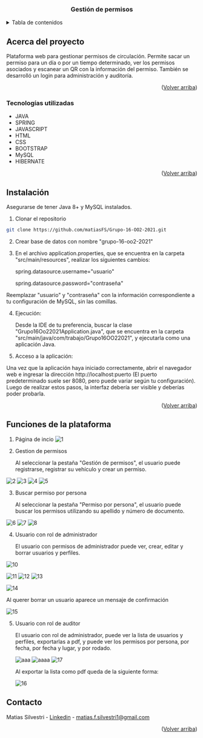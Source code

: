 <a id="readme-top"></a>
<br />
<div align="center">
<h3 align="center">Gestión de permisos</h3>

</div>



<!-- TABLA DE CONTENIDOS -->
<details>
  <summary>Tabla de contenidos</summary>
  <ol>
    <li>
      <a href="#acerca-del-proyecto">Acerca del proyecto</a>
      <ul>
        <li><a href="#tecnologías-utilizadas">Tecnologías utilizadas</a></li>
      </ul>
    </li>
    <li><a href="#instalación">Instalación</a></li>
    <li><a href="#funciones-de-la-plataforma">Funciones de la plataforma</a></li>
    
   </ol>
</details>



<!-- ABOUT THE PROJECT -->
## Acerca del proyecto

Plataforma web para gestionar permisos de circulación. Permite sacar un permiso para un día o por un tiempo determinado, ver los permisos asociados y escanear un QR con la información del permiso. También se desarrolló un login para administración y auditoría.
<p align="right">(<a href="#readme-top">Volver arriba</a>)</p>



### Tecnologías utilizadas

* JAVA
* SPRING
* JAVASCRIPT
* HTML
* CSS
* BOOTSTRAP
* MySQL
* HIBERNATE
  

<p align="right">(<a href="#readme-top">Volver arriba</a>)</p>



<!-- INSTALACION -->
## Instalación

Asegurarse de tener Java 8+ y MySQL instalados.

1. Clonar el repositorio
  ```sh
  git clone https://github.com/matiasFS/Grupo-16-OO2-2021.git
  ```

2. Crear base de datos con nombre "grupo-16-oo2-2021"
   
3. En el archivo application.properties, que se encuentra en la carpeta "src/main/resources", realizar los siguientes cambios:

   spring.datasource.username="usuario"
 
    spring.datasource.password="contraseña"

  Reemplazar "usuario" y "contraseña" con la información correspondiente a tu configuración de MySQL, sin las comillas.

4. Ejecución:

   Desde la IDE de tu preferencia, buscar la clase "Grupo16Oo22021Application.java", que se encuentra en la carpeta "src/main/java/com/trabajo/Grupo16OO22021", y ejecutarla como una aplicación Java.

5. Acceso a la aplicación:

  Una vez que la aplicación haya iniciado correctamente, abrir el navegador web e ingresar la dirección http://localhost:puerto (El puerto predeterminado suele ser 8080, pero puede variar según tu configuración).
  Luego de realizar estos pasos, la interfaz debería ser visible y deberías poder probarla.
  
<p align="right">(<a href="#readme-top">Volver arriba</a>)</p>


<!-- FUNCIONES -->
## Funciones de la plataforma

  1. Página de incio
     ![1](https://github.com/user-attachments/assets/1a3d8a7d-87bb-4161-8538-67317fbe3b51)

  2. Gestion de permisos

      Al seleccionar la pestaña "Gestión de permisos", el usuario puede registrarse, registrar su vehículo y crear un permiso.

  ![2](https://github.com/user-attachments/assets/5f4f2965-9c77-4cea-af28-8d36a98dc00d)
  ![3](https://github.com/user-attachments/assets/2627591b-deb3-4c4c-bfcd-4095a492134b)
  ![4](https://github.com/user-attachments/assets/86410eee-d961-4064-a522-50c426cfc06b)
  ![5](https://github.com/user-attachments/assets/701f104f-9229-482a-a9a1-2b6983e86594)

  3. Buscar permiso por persona

     Al seleccionar la pestaña "Permiso por persona", el usuario puede buscar los permisos utilizando su apellido y número de documento.

![6](https://github.com/user-attachments/assets/91e391f5-c1a1-4e6f-ad7a-4bb5dbca5211)
![7](https://github.com/user-attachments/assets/e5bf8e75-2bd4-43a1-a3dd-3c8d703a7589)
![8](https://github.com/user-attachments/assets/46616bbc-ca16-44dd-a052-71be1a9fd90a)

  4. Usuario con rol de administrador

      El usuario con permisos de administrador puede ver, crear, editar y borrar usuarios y perfiles.

  ![10](https://github.com/user-attachments/assets/333fa9c5-5043-4c71-8abf-ae280a2a7f61)

   ![11](https://github.com/user-attachments/assets/1f4e26dd-0c20-48cc-b769-36016557d847)
  ![12](https://github.com/user-attachments/assets/7825272c-2953-4195-b52b-d8aa1eb30f95)
  ![13](https://github.com/user-attachments/assets/5e6e3995-375a-44d2-aef8-8ff236f798cb)

  ![14](https://github.com/user-attachments/assets/852d94a9-b3f7-4286-94df-09540e315203)

  Al querer borrar un usuario aparece un mensaje de confirmación
 
  ![15](https://github.com/user-attachments/assets/d0790057-09e4-4048-a540-3ceae2432b7a)


  5. Usuario con rol de auditor

     El usuario con rol de administrador, puede ver la lista de usuarios y perfiles, exportarlas a pdf, y puede ver los permisos por persona, por fecha, por fecha y lugar, y por rodado.

      ![aaa](https://github.com/user-attachments/assets/ffdad8c2-4485-4c24-a2de-34e3c470d2b6)
      ![aaaa](https://github.com/user-attachments/assets/57f96e9f-07bb-43f3-b206-fe1a232b8579)
      ![17](https://github.com/user-attachments/assets/ea008aeb-053e-4f19-a6fa-3f4b8e57a46a)

      Al exportar la lista como pdf queda de la siguiente forma:
     
        ![16](https://github.com/user-attachments/assets/d5191509-cd6d-43bc-ad77-61e73e46002f)


  
<!-- CONTACT -->
## Contacto

Matias Silvestri - [Linkedin](https://www.linkedin.com/in/matias-franco-silvestri-1a037721b/) - matias.f.silvestri1@gmail.com

<p align="right">(<a href="#readme-top">Volver arriba</a>)</p>
